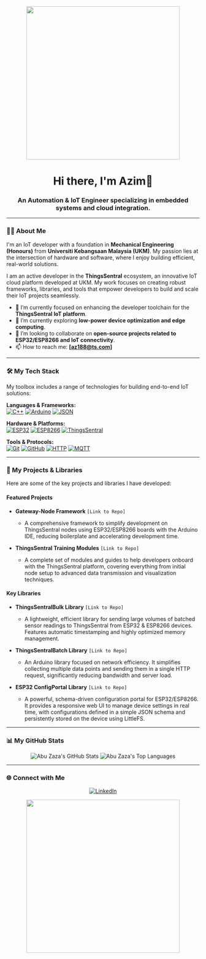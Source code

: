 <div align="center">
  <img src="https://media4.giphy.com/media/v1.Y2lkPTc5MGI3NjExandhd2VyMWNneG1hOXVyNWFzazI4cjh5a2ZkOGcxZWsyMXE0eHlvdSZlcD12MV9pbnRlcm5hbF9naWZfYnlfaWQmY3Q9Zw/EVtR4sOgKAE5w15SWa/giphy.gif" width="400" />
</div>

<h1 align="center">Hi there, I'm Azim👋</h1>
<h3 align="center">An Automation & IoT Engineer specializing in embedded systems and cloud integration.</h3>

---

### 👨‍💻 About Me

I'm an IoT developer with a foundation in **Mechanical Engineering (Honours)** from **Universiti Kebangsaan Malaysia (UKM)**. My passion lies at the intersection of hardware and software, where I enjoy building efficient, real-world solutions.

I am an active developer in the **ThingsSentral** ecosystem, an innovative IoT cloud platform developed at UKM. My work focuses on creating robust frameworks, libraries, and tools that empower developers to build and scale their IoT projects seamlessly.

- 🔭 I’m currently focused on enhancing the developer toolchain for the **ThingsSentral IoT platform**.
- 🌱 I’m currently exploring **low-power device optimization and edge computing**.
- 👯 I’m looking to collaborate on **open-source projects related to ESP32/ESP8266 and IoT connectivity**.
- 📫 How to reach me: **[az188@ts.com]**

---

### 🛠️ My Tech Stack

My toolbox includes a range of technologies for building end-to-end IoT solutions:

<p align="left">
  <strong>Languages & Frameworks:</strong><br>
  <a href="https://isocpp.org/"><img alt="C++" src="https://img.shields.io/badge/C++-00599C?style=for-the-badge&logo=cplusplus&logoColor=white"></a>
  <a href="https://www.arduino.cc/"><img alt="Arduino" src="https://img.shields.io/badge/Arduino-00979D?style=for-the-badge&logo=arduino&logoColor=white"></a>
  <a href="https://www.json.org/json-en.html"><img alt="JSON" src="https://img.shields.io/badge/JSON-000000?style=for-the-badge&logo=json&logoColor=white"></a>
</p>
<p align="left">
  <strong>Hardware & Platforms:</strong><br>
  <a href="https://www.espressif.com/en/products/socs/esp32"><img alt="ESP32" src="https://img.shields.io/badge/ESP32-E7332A?style=for-the-badge&logo=espressif&logoColor=white"></a>
  <a href="https://www.espressif.com/en/products/socs/esp8266"><img alt="ESP8266" src="https://img.shields.io/badge/ESP8266-E7332A?style=for-the-badge&logo=espressif&logoColor=white"></a>
  <a href="https://www.thingssentral.my/"><img alt="ThingsSentral" src="https://img.shields.io/badge/ThingsSentral-1E90FF?style=for-the-badge&logo=icloud&logoColor=white"></a>
</p>
<p align="left">
  <strong>Tools & Protocols:</strong><br>
  <a href="#"><img alt="Git" src="https://img.shields.io/badge/Git-F05032?style=for-the-badge&logo=git&logoColor=white"></a>
  <a href="#"><img alt="GitHub" src="https://img.shields.io/badge/GitHub-181717?style=for-the-badge&logo=github&logoColor=white"></a>
  <a href="#"><img alt="HTTP" src="https://img.shields.io/badge/HTTP-005C9A?style=for-the-badge&logo=httpie&logoColor=white"></a>
  <a href="#"><img alt="MQTT" src="https://img.shields.io/badge/MQTT-660066?style=for-the-badge&logo=mqtt&logoColor=white"></a>
</p>

---

### 🚀 My Projects & Libraries

Here are some of the key projects and libraries I have developed:

#### Featured Projects
- **Gateway-Node Framework** `[Link to Repo]`
  - A comprehensive framework to simplify development on ThingsSentral nodes using ESP32/ESP8266 boards with the Arduino IDE, reducing boilerplate and accelerating development time.

- **ThingsSentral Training Modules** `[Link to Repo]`
  - A complete set of modules and guides to help developers onboard with the ThingsSentral platform, covering everything from initial node setup to advanced data transmission and visualization techniques.

#### Key Libraries
- **ThingsSentralBulk Library** `[Link to Repo]`
  - A lightweight, efficient library for sending large volumes of batched sensor readings to ThingsSentral from ESP32 & ESP8266 devices. Features automatic timestamping and highly optimized memory management.

- **ThingsSentralBatch Library** `[Link to Repo]`
  - An Arduino library focused on network efficiency. It simplifies collecting multiple data points and sending them in a single HTTP request, significantly reducing bandwidth and server load.

- **ESP32 ConfigPortal Library** `[Link to Repo]`
  - A powerful, schema-driven configuration portal for ESP32/ESP8266. It provides a responsive web UI to manage device settings in real time, with configurations defined in a simple JSON schema and persistently stored on the device using LittleFS.

---

### 📊 My GitHub Stats

<p align="center">
  <img src="https://github-readme-stats.vercel.app/api?username=abimaelmartell&show_icons=true&theme=dracula&hide_border=true&count_private=true&include_all_commits=true" alt="Abu Zaza's GitHub Stats">
  <img src="https://github-readme-stats.vercel.app/api/top-langs/?username=abimaelmartell&layout=compact&theme=dracula&hide_border=true" alt="Abu Zaza's Top Languages">
</p>

---

### 🌐 Connect with Me

<p align="center">
  <a href="https://www.linkedin.com/in/azimfadhli/" target="_blank"><img alt="LinkedIn" src="https://img.shields.io/badge/LinkedIn-0A66C2?style=for-the-badge&logo=linkedin&logoColor=white"></a>
  </p>

  <div align="center">
  <img src="https://media0.giphy.com/media/v1.Y2lkPTc5MGI3NjExd205dTZucm90dmxwbGNxbDJ4bGUwMWhrOWhyaHNmbDhvb2U5YmJicyZlcD12MV9pbnRlcm5hbF9naWZfYnlfaWQmY3Q9Zw/vCUASy92YURGHFrnqP/giphy.gif" width="400" />
</div>
